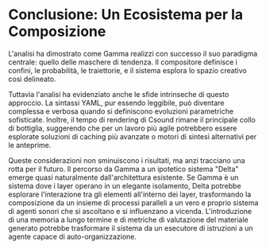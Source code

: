 # Conclusione: Un Ecosistema per la Composizione

L'analisi ha dimostrato come Gamma realizzi con successo il suo paradigma centrale: quello delle maschere di tendenza. Il compositore definisce i confini, le probabilità, le traiettorie, e il sistema esplora lo spazio creativo così delineato.

Tuttavia l'analisi ha evidenziato anche le sfide intrinseche di questo approccio. La sintassi YAML, pur essendo leggibile, può diventare complessa e verbosa quando si definiscono evoluzioni parametriche sofisticate. Inoltre, il tempo di rendering di Csound rimane il principale collo di bottiglia, suggerendo che per un lavoro più agile potrebbero essere esplorate soluzioni di caching più avanzate o motori di sintesi alternativi per le anteprime.

Queste considerazioni non sminuiscono i risultati, ma anzi tracciano una rotta per il futuro. Il percorso da Gamma a un ipotetico sistema "Delta" emerge quasi naturalmente dall'architettura esistente. Se Gamma è un sistema dove i layer operano in un elegante isolamento, Delta potrebbe esplorare l'interazione tra gli elementi all'interno dei layer, trasformando la composizione da un insieme di processi paralleli a un vero e proprio sistema di agenti sonori che si ascoltano e si influenzano a vicenda. L'introduzione di una memoria a lungo termine e di metriche di valutazione del materiale generato potrebbe trasformare il sistema da un esecutore di istruzioni a un agente capace di auto-organizzazione.